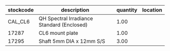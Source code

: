 |stockcode|description|quantity|location|
|---------|-----------|--------|--------|
|CAL_CL6|QH Spectral Irradiance Standard (Enclosed)|1.00||
|17287|CL6 mount plate|1.00||
|17295|Shaft 5mm DIA x 12mm S/S|3.00||

